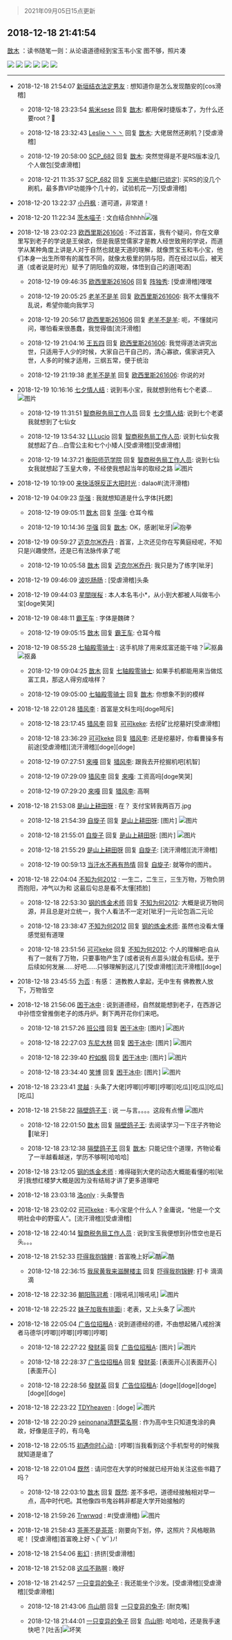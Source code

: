 > 2021年09月05日15点更新
<link rel="stylesheet" href="https://cdn.jsdelivr.net/gh/taotie6/sampleJSON@main/css/photo_show.css">


 ## 2018-12-18 21:41:54 

 [㪚木](https://www.coolapk.com/feed/9427884?shareKey=OTRlMDU0MTczM2EwNjEzMTc0ODA~) ：读书随笔一则：从论语道德经到宝玉韦小宝
图不够，照片凑 

<div class="album">
<img class="img-item" src="https://image.coolapk.com/feed/2018/1218/21/1081091_1545140499_947@1080x2280.jpg" />
<img class="img-item" src="https://image.coolapk.com/feed/2018/1218/21/1081091_1545140503_269@1080x2276.jpg" />
<img class="img-item" src="https://image.coolapk.com/feed/2018/1218/21/1081091_1545140505_7888@1068x2250.jpg" />
<img class="img-item" src="https://image.coolapk.com/feed/2018/1218/21/1081091_1545140508_3158@1069x2203.jpg" />
<img class="img-item" src="https://image.coolapk.com/feed/2018/1218/21/1081091_1545140510_7086@1077x1923.jpg" />
<img class="img-item" src="https://image.coolapk.com/feed/2018/1218/21/1081091_1545140512_9684@1620x1080.jpg" />
</div>

 ------- 

- 2018-12-18 21:54:07 [新垣结衣法定男友](uid=1178500) : 想知道你是怎么发现酷安的[cos滑稽] 

    - 2018-12-18 23:23:54 [紫米sese](uid=2029685) 回复 [㪚木](uid=1081091): 都用保时捷版本了，为什么还要root？🌚 

    - 2018-12-18 23:32:43 [Leslie丶丶丶](uid=1617032) 回复 [㪚木](uid=1081091): 大佬居然还刷机？[受虐滑稽] 

    - 2018-12-19 20:58:00 [SCP_682](uid=1296384) 回复 [㪚木](uid=1081091): 突然觉得是不是RS版本没几个人做包[受虐滑稽] 

    - 2018-12-21 11:35:37 [SCP_682](uid=1296384) 回复 [忘崽牛奶糖[已锁定]](uid=1061733): 买RS的没几个刷机，最多靠VIP功能挣个几十的，试验机花一万[受虐滑稽] 

- 2018-12-20 13:22:37 [小丹枫](uid=768491) : 道可道，非常道！ 

- 2018-12-20 11:22:34 [茨木喵子](uid=2155035) : 文白结合hhhh<img src="http://static.coolapk.com/emoticons/default/79.gif" alt="强"/> 

- 2018-12-18 23:02:23 [欧西里斯261606](uid=1887112) : 不过首富，我有个疑问，你在文章里写到老子的学说是王侯欲，但是我感觉儒家才是教人经世致用的学说，而道学从某种角度上讲是人对于自然也就是天道的理解，就像贾宝玉和韦小宝，他们本身一出生所带有的属性不同，就像太极里的阴与阳，而在经过以后，被天道（或者说是时光）赋予了阴阳鱼的双眼<!--break-->，体悟到自己的道[喝酒] 

    - 2018-12-19 09:46:35 [欧西里斯261606](uid=1887112) 回复 [阵独秀](uid=925973): [受虐滑稽]嘿嘿 

    - 2018-12-19 20:05:25 [老羊不是羊](uid=1954886) 回复 [欧西里斯261606](uid=1887112): 我不太懂我不乱说，希望你能向我学习 

    - 2018-12-19 20:56:17 [欧西里斯261606](uid=1887112) 回复 [老羊不是羊](uid=1954886): 呃，不懂就问问，哪怕看来很愚蠢，我觉得值[流汗滑稽] 

    - 2018-12-19 21:04:16 [王五四](uid=801130) 回复 [欧西里斯261606](uid=1887112): 我觉得道法讲究出世，只适用于人少的时候，大家自己干自己的，清心寡欲，儒家讲究入世，人多的时候才适用，三纲五常，便于统治 

    - 2018-12-19 21:19:38 [老羊不是羊](uid=1954886) 回复 [欧西里斯261606](uid=1887112): 你说的对 

- 2018-12-19 10:16:16 [七夕情人结](uid=1151259) : 说到韦小宝，我就想到他有七个老婆… ![图片](https://image.coolapk.com/feed/2018/1121/12/1052978_1542776090_6544@237x178.gif)

    - 2018-12-19 11:31:51 [智商税务局工作人员](uid=899563) 回复 [七夕情人结](uid=1151259): 说到七个老婆我就想到了七仙女 

    - 2018-12-19 13:54:32 [LLLucio](uid=992172) 回复 [智商税务局工作人员](uid=899563): 说到七仙女我就想起了白...白雪公主和七个小矮人[受虐滑稽][受虐滑稽] 

    - 2018-12-19 14:37:21 [衡阳师范学院](uid=1990071) 回复 [智商税务局工作人员](uid=899563): 说到七仙女我就想起了玉皇大帝，不经使我想起当年的取经之路 ![图片](https://image.coolapk.com/feed/2018/1217/19/891340_1545045335_1209@720x720.jpg)

- 2018-12-19 10:19:00 [来快活呀反正大把时光](uid=1499998) : dalao#(流汗滑稽) 

- 2018-12-19 04:09:23 [华强](uid=445698) : 我就想知道是什么字体[托腮] 

    - 2018-12-19 09:05:11 [㪚木](uid=1081091) 回复 [华强](uid=445698): 仓耳今楷 

    - 2018-12-19 10:14:36 [华强](uid=445698) 回复 [㪚木](uid=1081091): OK，感谢[呲牙]<img src="http://static.coolapk.com/emoticons/default/83.gif" alt="抱拳"/> 

- 2018-12-19 09:59:27 [迈克尔Ж乔丹](uid=1291788) : 首富，上次还见你在写黄庭经呢，不知只是兴趣使然，还是已有法脉传承了呢 

    - 2018-12-19 10:05:58 [㪚木](uid=1081091) 回复 [迈克尔Ж乔丹](uid=1291788): 我只是为了练字[呲牙] 

- 2018-12-19 09:46:09 [波吃肠肠](uid=1306163) : [受虐滑稽]头条 

- 2018-12-19 09:44:03 [星間咲桜](uid=1630102) : 本人本名韦小*，从小到大都被人叫做韦小宝[doge笑哭] 

- 2018-12-19 08:48:11 [霸王车](uid=376786) : 字体是魏碑？ 

    - 2018-12-19 09:05:15 [㪚木](uid=1081091) 回复 [霸王车](uid=376786): 仓耳今楷 

- 2018-12-19 08:55:28 [七轴殿零骑士](uid=2191146) : 这手机除了用来炫富还能干啥？<img src="http://static.coolapk.com/emoticons/default/41.gif" alt="抠鼻"/><img src="http://static.coolapk.com/emoticons/default/41.gif" alt="抠鼻"/> 

    - 2018-12-19 09:04:25 [㪚木](uid=1081091) 回复 [七轴殿零骑士](uid=2191146): 如果手机都能用来当做炫富工具，那这人得穷成啥样？ 

    - 2018-12-19 09:05:00 [七轴殿零骑士](uid=2191146) 回复 [㪚木](uid=1081091): 你想象不到的模样 

- 2018-12-18 22:01:28 [猎风李](uid=1822765) : 首富是文科生吗[doge呵斥] 

    - 2018-12-18 23:17:45 [猎风李](uid=1822765) 回复 [可可keke](uid=2190423): 去挖矿比挖墓好[受虐滑稽] 

    - 2018-12-18 23:36:29 [可可keke](uid=2190423) 回复 [猎风李](uid=1822765): 还是挖墓好，你看曹操多有前途[受虐滑稽][流汗滑稽][doge][doge] 

    - 2018-12-19 07:27:51 [來嘠](uid=585546) 回复 [猎风李](uid=1822765): 跟我去开挖掘机吧[机智] 

    - 2018-12-19 07:29:09 [猎风李](uid=1822765) 回复 [來嘠](uid=585546): 工资高吗[doge笑哭] 

    - 2018-12-19 07:29:20 [來嘠](uid=585546) 回复 [猎风李](uid=1822765): 高啊 

- 2018-12-18 21:53:08 [是山上耕田呀](uid=621217) : 在？
支付宝转我两百万.jpg 

    - 2018-12-18 21:54:39 [自旋子](uid=675343) 回复 [是山上耕田呀](uid=621217): [图片] ![图片](https://image.coolapk.com/feed/2018/1209/16/675343_1544344944_1017@440x330.jpg)

    - 2018-12-18 21:55:01 [自旋子](uid=675343) 回复 [是山上耕田呀](uid=621217): [图片] ![图片](https://image.coolapk.com/feed/2018/1124/18/837762_1543054983_35@600x800.jpg)

    - 2018-12-18 21:55:29 [是山上耕田呀](uid=621217) 回复 [自旋子](uid=675343): [流汗滑稽][流汗滑稽] 

    - 2018-12-19 00:59:13 [当汗水不再有热情](uid=749830) 回复 [自旋子](uid=675343): 就等你的图片。 

- 2018-12-18 22:04:04 [不知为何2012](uid=488010) : 一生二，二生三，三生万物，万物负阴而抱阳，冲气以为和
这最后句总是看不太懂[捂脸] 

    - 2018-12-18 22:53:30 [钢的炼金术师](uid=1585490) 回复 [不知为何2012](uid=488010): 大概是说万物同源，并且总是对立统一，我个人看法不一定对[呲牙]一元论包涵二元论 

    - 2018-12-18 23:38:47 [不知为何2012](uid=488010) 回复 [钢的炼金术师](uid=1585490): 虽然也没看太懂感觉挺有道理 

    - 2018-12-18 23:51:56 [可可keke](uid=2190423) 回复 [不知为何2012](uid=488010): 个人的理解吧:自从有了一就有了万物，只要事物产生了(或者说有点苗头)就会有后续。至于后续如何发展……好吧……只够理解到这儿了[受虐滑稽][流汗滑稽][doge] 

- 2018-12-18 23:45:55 [为否](uid=495183) : 有感：
道教教人拿起，无中生有
佛教教人放下，万物皆空 

- 2018-12-18 21:56:06 [困于冰中](uid=2211085) : 说到道德经，自然就能想到老子，在西游记中孙悟空曾推倒老子的炼丹炉。剩下两开花你们来吧。 

    - 2018-12-18 21:57:26 [班公措](uid=2067165) 回复 [困于冰中](uid=2211085): [图片] ![图片](https://image.coolapk.com/feed/2018/1213/23/934594_1544713267_5909@720x720.jpg)

    - 2018-12-18 22:27:03 [东尼大林](uid=1612569) 回复 [困于冰中](uid=2211085): [图片] ![图片](https://image.coolapk.com/feed/2018/1218/22/1612569_1545143221_4452@720x720.jpg)

    - 2018-12-18 22:39:40 [柠如枫](uid=1324952) 回复 [困于冰中](uid=2211085): [图片] ![图片](https://image.coolapk.com/feed/2018/1218/08/612584_1545091925_8794@720x720.jpg)

    - 2018-12-18 23:34:40 [笑博](uid=1614666) 回复 [困于冰中](uid=2211085): [图片] ![图片](https://image.coolapk.com/feed/2018/1215/13/888729_1544852885_5993@200x111.gif)

- 2018-12-18 23:23:41 [灵越](uid=1324630) : 头条了大佬[哼唧][哼唧][哼唧][吃瓜][吃瓜][吃瓜][吃瓜] 

- 2018-12-18 21:58:22 [隔壁鸽子王](uid=1748242) : 说   一与言。。。。这段有点懵 ![图片](https://image.coolapk.com/feed/2018/1218/21/1748242_1545141500_4472@540x960.jpg)

    - 2018-12-18 22:01:50 [㪚木](uid=1081091) 回复 [隔壁鸽子王](uid=1748242): 去阅读学习一下庄子齐物论🍉[呲牙] 

    - 2018-12-18 23:12:38 [隔壁鸽子王](uid=1748242) 回复 [㪚木](uid=1081091): 只能记住个道理，齐物论看了一半越看越迷，学历不够啊[哈哈哈] 

- 2018-12-18 23:12:05 [钢的炼金术师](uid=1585490) : 难得碰到大佬的动态大概能看懂的啦[呲牙]我想红楼梦大概是因为没有结局才讲了更多道理吧 

- 2018-12-18 23:03:18 [洛only](uid=948822) : 头条警告 

- 2018-12-18 23:02:02 [可可keke](uid=2190423) : 韦小宝是个什么人？金庸说，“他是一个文明社会中的野蛮人”。[流汗滑稽][受虐滑稽] 

- 2018-12-18 22:40:14 [智商税务局工作人员](uid=899563) : 说到宝玉我便想到孙悟空也是石头。。。 

- 2018-12-18 21:52:33 [吓得我抱锦鲤](uid=1160631) : 首富晚上好<img src="http://static.coolapk.com/emoticons/default/16.gif" alt="酷"/><img src="http://static.coolapk.com/emoticons/default/16.gif" alt="酷"/> 

    - 2018-12-18 22:36:15 [我尿黄我来滋醒楼主](uid=1695603) 回复 [吓得我抱锦鲤](uid=1160631): 打卡  滴滴滴 

- 2018-12-18 22:32:36 [朝阳陈冠希](uid=862934) : [哦吼吼][哦吼吼] ![图片](https://image.coolapk.com/feed/2018/1127/18/1057276_1543313452_721@350x330.jpg)

- 2018-12-18 22:25:22 [妹子加我有排面i](uid=1131240) : 老表，又上头条了 ![图片](https://image.coolapk.com/feed/2018/1218/22/1131240_1545143120_1452@809x596.jpg)

- 2018-12-18 22:05:04 [广告位招租A](uid=1107075) : 说到道德经的德，不由想起猪八戒扮演者马德华[哼唧][哼唧][哼唧][哼唧] 

    - 2018-12-18 22:27:22 [發财英](uid=1209049) 回复 [广告位招租A](uid=1107075): [图片] ![图片](https://image.coolapk.com/feed/2018/1215/13/888729_1544852885_5993@200x111.gif)

    - 2018-12-18 22:28:37 [广告位招租A](uid=1107075) 回复 [發财英](uid=1209049): [表面开心][表面开心][表面开心] 

    - 2018-12-18 22:28:56 [發财英](uid=1209049) 回复 [广告位招租A](uid=1107075): [doge][doge][doge][doge][doge] 

- 2018-12-18 22:23:22 [TDYheaven](uid=812519) : [doge] ![图片](https://image.coolapk.com/feed/2018/1218/22/812519_1545143000_542@1080x1920.jpg)

- 2018-12-18 22:20:29 [seinonana清野菜名啊](uid=1385507) : 作为高中生只知道曳涂的典故，好像是庄子的，有乌龟 

- 2018-12-18 22:05:15 [初遇你时心动](uid=874853) : [哼唧]当我看到这个手机型号的时候我就知道是谁了 

- 2018-12-18 22:01:04 [既然](uid=1245961) : 请问您在大学的时候就已经开始关注这些书籍了吗？ 

    - 2018-12-18 22:03:10 [㪚木](uid=1081091) 回复 [既然](uid=1245961): 差不多吧，道德经接触相对早一点，高中时代吧。其他像四书鬼谷韩非都是大学开始接触的 

- 2018-12-18 21:59:26 [Trwrwqd](uid=1756162) : #(受虐滑稽) ![图片](https://image.coolapk.com/feed/2018/1123/17/1466295_1542966259_0434@149x146.gif)

- 2018-12-18 21:58:43 [茶荼不是茶茶](uid=2061175) : 刚要向下划，停，这照片？风格眼熟呢！
[受虐滑稽]首富晚上好ヽ(ﾟ∀ﾟ)ﾉ! 

- 2018-12-18 21:54:06 [影幻](uid=1068154) : 挤挤[受虐滑稽] 

- 2018-12-18 21:52:08 [这瓜不熟啊](uid=1451412) : 晚好 

- 2018-12-18 21:42:57 [一只变异的兔子](uid=1372900) : 我还能坐个沙发。[受虐滑稽][受虐滑稽][受虐滑稽] 

    - 2018-12-18 21:43:06 [鸟山明](uid=639898) 回复 [一只变异的兔子](uid=1372900): [耐克嘴] 

    - 2018-12-18 21:44:01 [一只变异的兔子](uid=1372900) 回复 [鸟山明](uid=639898): 哈哈哈，还是我手速快吧？[吐舌]<img src="http://static.coolapk.com/emoticons/default/44.gif" alt="坏笑"/> 

